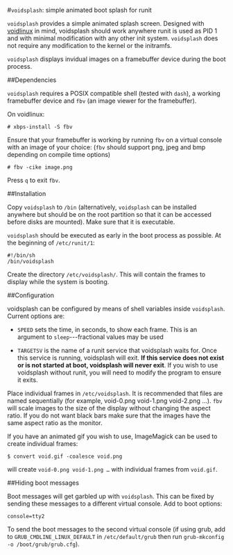 #`voidsplash`: simple animated boot splash for runit

`voidsplash` provides a simple animated splash screen. Designed with
[voidlinux](http://voidlinux.eu/) in mind, voidsplash should work anywhere runit
is used as PID 1 and with minimal modification with any other init system.
`voidsplash` does not require any modification to the kernel or the initramfs.

`voidsplash` displays invidual images on a framebuffer device during the boot
process.

##Dependencies

`voidsplash` requires a POSIX compatible shell (tested with `dash`), a working
framebuffer device and `fbv` (an image viewer for the framebuffer). 

On voidlinux:

    # xbps-install -S fbv

Ensure that your framebuffer is working by running `fbv` on a virtual console
with an image of your choice: (`fbv` should support png, jpeg and bmp depending
on compile time options)

    # fbv -cike image.png

Press `q` to exit `fbv`.

##Installation

Copy `voidsplash` to `/bin` (alternatively, `voidsplash` can be installed
anywhere but should be on the root partition so that it can be accessed before
disks are mounted). Make sure that it is executable.

`voidsplash` should be executed as early in the boot process as possible. At the
beginning of `/etc/runit/1`:

    #!/bin/sh
    /bin/voidsplash

Create the directory `/etc/voidsplash/`. This will contain the frames to display
while the system is booting.

##Configuration

voidsplash can be configured by means of shell variables inside
`voidsplash`. Current options are:

- `SPEED` sets the time, in seconds, to show each frame. This is an argument to
  `sleep`---fractional values may be used

- `TARGETSV` is the name of a runit service that voidsplash waits for. Once this
  service is running, voidsplash will exit. **If this service does not exist or
  is not started at boot, voidsplash will never exit**. If you wish to use
  voidsplash without runit, you will need to modify the program to ensure it
  exits.

Place individual frames in `/etc/voidsplash`. It is recommended that files are
named sequentially (for example, void-0.png void-1.png void-2.png …). `fbv` will
scale images to the size of the display without changing the aspect ratio. If
you do not want black bars make sure that the images have the same aspect ratio
as the monitor.

If you have an animated gif you wish to use, ImageMagick can be used to create
individual frames:

    $ convert void.gif -coalesce void.png

will create `void-0.png void-1.png …` with individual frames from `void.gif`.

##Hiding boot messages

Boot messages will get garbled up with `voidsplash`. This can be fixed by
sending these messages to a different virtual console. Add to boot options:

    console=tty2

To send the boot messages to the second virtual console (if using grub, add to
`GRUB_CMDLINE_LINUX_DEFAULT` in `/etc/default/grub` then run `grub-mkconfig -o
/boot/grub/grub.cfg`).
